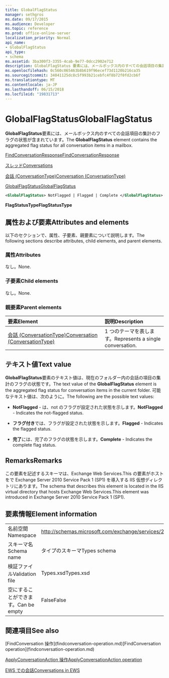 ```yaml
---
title: GlobalFlagStatus
manager: sethgros
ms.date: 09/17/2015
ms.audience: Developer
ms.topic: reference
ms.prod: office-online-server
localization_priority: Normal
api_name:
- GlobalFlagStatus
api_type:
- schema
ms.assetid: 3ba300f3-3355-4cab-9e77-0dcc2902e712
description: GlobalFlagStatus 要素には、メールボックス内のすべての会話項目の集計のフラグの状態が含まれています。
ms.openlocfilehash: 0c560c065463b8b619f96ecef73d1120b216ca35
ms.sourcegitcommit: 34041125dc8c5f993b21cebfc4f8b72f0fd2cb6f
ms.translationtype: MT
ms.contentlocale: ja-JP
ms.lasthandoff: 06/15/2018
ms.locfileid: "19831713"
---
```

# <a name="globalflagstatus"></a><span data-ttu-id="cabc0-103">GlobalFlagStatus</span><span class="sxs-lookup"><span data-stu-id="cabc0-103">GlobalFlagStatus</span></span>

<span data-ttu-id="cabc0-104">**GlobalFlagStatus**要素には、メールボックス内のすべての会話項目の集計のフラグの状態が含まれています。</span><span class="sxs-lookup"><span data-stu-id="cabc0-104">The **GlobalFlagStatus** element contains the aggregated flag status for all conversation items in a mailbox.</span></span> 
  
[<span data-ttu-id="cabc0-105">FindConversationResponse</span><span class="sxs-lookup"><span data-stu-id="cabc0-105">FindConversationResponse</span></span>](findconversationresponse.md)
  
[<span data-ttu-id="cabc0-106">スレッド</span><span class="sxs-lookup"><span data-stu-id="cabc0-106">Conversations</span></span>](conversations-ex15websvcsotherref.md)
  
[<span data-ttu-id="cabc0-107">会話 (ConversationType)</span><span class="sxs-lookup"><span data-stu-id="cabc0-107">Conversation (ConversationType)</span></span>](conversation-conversationtype.md)
  
[<span data-ttu-id="cabc0-108">GlobalFlagStatus</span><span class="sxs-lookup"><span data-stu-id="cabc0-108">GlobalFlagStatus</span></span>](globalflagstatus.md)
  
```XML
<GlobalFlagStatus> NotFlagged | Flagged | Complete </GlobalFlagStatus>
```

 <span data-ttu-id="cabc0-109">**FlagStatusType**</span><span class="sxs-lookup"><span data-stu-id="cabc0-109">**FlagStatusType**</span></span>
## <a name="attributes-and-elements"></a><span data-ttu-id="cabc0-110">属性および要素</span><span class="sxs-lookup"><span data-stu-id="cabc0-110">Attributes and elements</span></span>

<span data-ttu-id="cabc0-111">以下のセクションで、属性、子要素、親要素について説明します。</span><span class="sxs-lookup"><span data-stu-id="cabc0-111">The following sections describe attributes, child elements, and parent elements.</span></span>
  
### <a name="attributes"></a><span data-ttu-id="cabc0-112">属性</span><span class="sxs-lookup"><span data-stu-id="cabc0-112">Attributes</span></span>

<span data-ttu-id="cabc0-113">なし。</span><span class="sxs-lookup"><span data-stu-id="cabc0-113">None.</span></span>
  
### <a name="child-elements"></a><span data-ttu-id="cabc0-114">子要素</span><span class="sxs-lookup"><span data-stu-id="cabc0-114">Child elements</span></span>

<span data-ttu-id="cabc0-115">なし。</span><span class="sxs-lookup"><span data-stu-id="cabc0-115">None.</span></span>
  
### <a name="parent-elements"></a><span data-ttu-id="cabc0-116">親要素</span><span class="sxs-lookup"><span data-stu-id="cabc0-116">Parent elements</span></span>

|<span data-ttu-id="cabc0-117">**要素**</span><span class="sxs-lookup"><span data-stu-id="cabc0-117">**Element**</span></span>|<span data-ttu-id="cabc0-118">**説明**</span><span class="sxs-lookup"><span data-stu-id="cabc0-118">**Description**</span></span>|
|:-----|:-----|
|[<span data-ttu-id="cabc0-119">会話 (ConversationType)</span><span class="sxs-lookup"><span data-stu-id="cabc0-119">Conversation (ConversationType)</span></span>](conversation-conversationtype.md) <br/> |<span data-ttu-id="cabc0-120">1 つのテーマを表します。</span><span class="sxs-lookup"><span data-stu-id="cabc0-120">Represents a single conversation.</span></span>  <br/> |
   
## <a name="text-value"></a><span data-ttu-id="cabc0-121">テキスト値</span><span class="sxs-lookup"><span data-stu-id="cabc0-121">Text value</span></span>

<span data-ttu-id="cabc0-122">**GlobalFlagStatus**要素のテキスト値は、現在のフォルダー内の会話の項目の集計のフラグの状態です。</span><span class="sxs-lookup"><span data-stu-id="cabc0-122">The text value of the **GlobalFlagStatus** element is the aggregated flag status for conversation items in the current folder.</span></span> <span data-ttu-id="cabc0-123">可能なテキスト値は、次のように。</span><span class="sxs-lookup"><span data-stu-id="cabc0-123">The following are the possible text values:</span></span> 
  
- <span data-ttu-id="cabc0-124">**NotFlagged** - は、not のフラグが設定された状態を示します。</span><span class="sxs-lookup"><span data-stu-id="cabc0-124">**NotFlagged** - Indicates the not-flagged status.</span></span> 
    
- <span data-ttu-id="cabc0-125">**フラグ付き**では、フラグが設定された状態を示します。</span><span class="sxs-lookup"><span data-stu-id="cabc0-125">**Flagged** - Indicates the flagged status.</span></span> 
    
- <span data-ttu-id="cabc0-126">**完了**には、完了のフラグの状態を示します。</span><span class="sxs-lookup"><span data-stu-id="cabc0-126">**Complete** - Indicates the complete flag status.</span></span> 
    
## <a name="remarks"></a><span data-ttu-id="cabc0-127">Remarks</span><span class="sxs-lookup"><span data-stu-id="cabc0-127">Remarks</span></span>

<span data-ttu-id="cabc0-128">この要素を記述するスキーマは、Exchange Web Services.This の要素がホストをで Exchange Server 2010 Service Pack 1 (SP1) を導入する IIS 仮想ディレクトリにあります。</span><span class="sxs-lookup"><span data-stu-id="cabc0-128">The schema that describes this element is located in the IIS virtual directory that hosts Exchange Web Services.This element was introduced in Exchange Server 2010 Service Pack 1 (SP1).</span></span>
  
## <a name="element-information"></a><span data-ttu-id="cabc0-129">要素情報</span><span class="sxs-lookup"><span data-stu-id="cabc0-129">Element information</span></span>

|||
|:-----|:-----|
|<span data-ttu-id="cabc0-130">名前空間</span><span class="sxs-lookup"><span data-stu-id="cabc0-130">Namespace</span></span>  <br/> |http://schemas.microsoft.com/exchange/services/2006/types  <br/> |
|<span data-ttu-id="cabc0-131">スキーマ名</span><span class="sxs-lookup"><span data-stu-id="cabc0-131">Schema name</span></span>  <br/> |<span data-ttu-id="cabc0-132">タイプのスキーマ</span><span class="sxs-lookup"><span data-stu-id="cabc0-132">Types schema</span></span>  <br/> |
|<span data-ttu-id="cabc0-133">検証ファイル</span><span class="sxs-lookup"><span data-stu-id="cabc0-133">Validation file</span></span>  <br/> |<span data-ttu-id="cabc0-134">Types.xsd</span><span class="sxs-lookup"><span data-stu-id="cabc0-134">Types.xsd</span></span>  <br/> |
|<span data-ttu-id="cabc0-135">空にすることができます。</span><span class="sxs-lookup"><span data-stu-id="cabc0-135">Can be empty</span></span>  <br/> |<span data-ttu-id="cabc0-136">False</span><span class="sxs-lookup"><span data-stu-id="cabc0-136">False</span></span>  <br/> |
   
## <a name="see-also"></a><span data-ttu-id="cabc0-137">関連項目</span><span class="sxs-lookup"><span data-stu-id="cabc0-137">See also</span></span>



<span data-ttu-id="cabc0-138">
  [FindConversation 操作](findconversation-operation.md)</span><span class="sxs-lookup"><span data-stu-id="cabc0-138">[FindConversation operation](findconversation-operation.md)</span></span>
  
[<span data-ttu-id="cabc0-139">ApplyConversationAction 操作</span><span class="sxs-lookup"><span data-stu-id="cabc0-139">ApplyConversationAction operation</span></span>](applyconversationaction-operation.md)


[<span data-ttu-id="cabc0-140">EWS での会話</span><span class="sxs-lookup"><span data-stu-id="cabc0-140">Conversations in EWS</span></span>](http://msdn.microsoft.com/library/91e64629-db6c-4c94-9dcb-d386232e8467%28Office.15%29.aspx)

